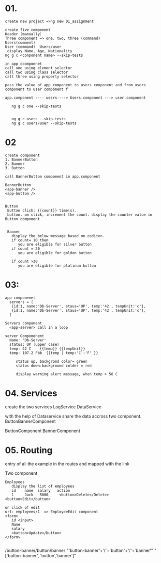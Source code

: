 # 01.
```
create new project =>ng new 01_assignment

create five component
Header (manually)
Three component => one, two, three (command)
Users(comment)
User (command)  Users/user
 display Name, Age, Nationality
ng g c <conponent name> --skip-tests

in app coomponnet
call one using element selector
call two using class selector
call three using property selector

pass the value of app component to users component and from users component to user component f

app.component ---- uesrs----> Users.component ---> user.component
```

```
   ng g c one --skip-tests


   ng g c users --skip-tests
   ng g c users/user --skip-tests
```


# 02
```
create component 
1. BannerButton
2. Banner
3. Button

call BannerButton component in app.component

BannerButton
<app-banner />
<app-button />


Button
 Button click: {{count}} time(s).
 button. on click, increment the count. display the counter value in Button component


 Banner
   display the below message based on coditon.
   if count= 10 then
      you are eligible for silver button 
   if count = 20 
      you are eligible for golden button 
   
   if count >30
      you are eligible for platinum button

```


# 03:
```
app-componenet
  servers = [
   {id:1, name:'Db-Server', staus='UP', temp:'42', tempUnit:'c'},
   {id:1, name:'Db-Server', staus='UP', temp:'42', tempUnit:'c'},
  ]

Servers component
  <app-server> call in a loop

server Componenent
  Name: 'Db-Server'
  status: UP (upper case)
  temp: 42 C    {{temp}} {{tempUnit}}
  temp: 107.2 Fbb  {{temp | temp:'C':'F' }}

     status up, backgrond color= green
     status down:background colder = red

     display warning alert message, when temp > 58 C
```

# 04. Services
create the two services
LogService
DataService

with the help of Dataservice share the data accross two component.
            ButtonBannerComponent

ButtonComponent              BannerComponent

# 05. Routing
entry of all the example in the routes and mapped with the link

Two component
```
Employees
   display the list of employees 
   id    name  salary   action
   1     Jack   5000     <button>Delete</Delete>  <button>Edit</button>
    
on click of edit 
url: employees/1  => EmployeeEdit component
<form>
   id <input>
   Name
   salary
   <button>Update</button>
</form>
     
```

/button-banner/button/banner
"'button-banner'+'/'+'button'+'/'+'banner'"
"['button-banner', 'button','banner']"

